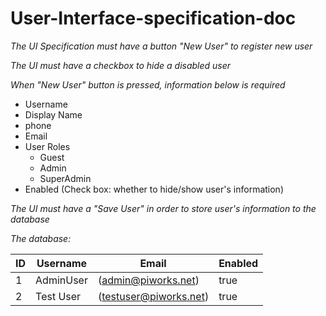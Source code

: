 # User-Interface-specification-doc
*The UI Specification must have a button "New User" to register new user*

*The UI must have a checkbox to hide a disabled user*

*When "New User" button is pressed, information below is required*

*  Username
*  Display Name
*  phone
*  Email
*  User Roles
    *  Guest
    *  Admin
    *  SuperAdmin
*  Enabled (Check box: whether to hide/show user's information)

*The UI must have a "Save User" in order to store user's information to the database*

*The database:*

| ID     | Username    | Email |Enabled|
| --------|---------|-------|----------|
| 1  | AdminUser   | (admin@piworks.net)    |true|
| 2 | Test User | (testuser@piworks.net)    |true|
